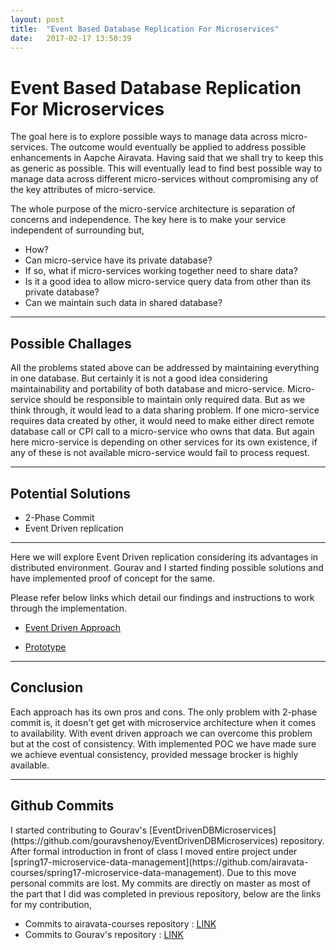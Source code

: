 ```yaml
---
layout: post
title:  "Event Based Database Replication For Microservices"
date:   2017-02-17 13:50:39
---
```


<h1>Event Based Database Replication For Microservices</h1>

<p>The goal here is to explore possible ways to manage data across micro-services. The outcome would eventually be applied to address possible enhancements in Aapche Airavata. Having said that we shall try to keep this as generic as possible. This will eventually lead to find best possible way to manage data across different micro-services without compromising any of the key attributes of micro-service.</p>

<p>The whole purpose of the micro-service architecture is separation of concerns and independence. The key here is to make your service independent of surrounding but,</p>


<ul>
<li>How?</li>
<li>Can micro-service have its private database?</li>
<li>If so, what if micro-services working together need to share data?</li>
<li>Is it a good idea to allow micro-service query data from other than its private database?</li>
<li>Can we maintain such data in shared database?</li>
</ul>

<hr />

<h2>Possible Challages</h2>

<p>All the problems stated above can be addressed by maintaining everything in one database. But certainly it is not a good idea considering maintainability and portability of both database and micro-service. Micro-service should be responsible to maintain only required data. But as we think through, it would lead to a data sharing problem. If one micro-service requires data created by other, it would need to make either direct remote database call or CPI call to a micro-service who owns that data. But again here micro-service is depending on other services for its own existence, if any of these is not available micro-service would fail to process request.</p>

<hr />

<h2>Potential Solutions</h2>
<ul>
<li>2-Phase Commit</li>
<li>Event Driven replication</li>
</ul>

<hr />

<p>Here we will explore Event Driven replication considering its advantages in distributed environment. Gourav and I started finding possible solutions and have implemented proof of concept for the same.</p>
<p>Please refer below links which detail our findings and instructions to work through the implementation.</p>


* [Event Driven Approach](https://github.com/airavata-courses/spring17-microservice-data-management/wiki/An-Event-Driven-Architecture-Explained)   

* [Prototype](https://github.com/airavata-courses/spring17-microservice-data-management/wiki/Event-Driven-DB:-Steps-to-Run-Prototype)

<hr />

<h2>Conclusion</h2>
<p>Each approach has its own pros and cons. The only problem with 2-phase commit is, it doesn't get get with microservice architecture when it comes to availability. With event driven approach we can overcome this problem but at the cost of consistency. With implemented POC we have made sure we achieve eventual consistency, provided message brocker is highly available.</p>

<hr />

<h2>Github Commits</h2>
I started contributing to Gourav's [EventDrivenDBMicroservices](https://github.com/gouravshenoy/EventDrivenDBMicroservices) repository. After formal introduction in front of class I moved entire project under [spring17-microservice-data-management](https://github.com/airavata-courses/spring17-microservice-data-management). Due to this move personal commits are lost. My commits are directly on master as most of the part that I did was completed in previous repository, below are the links for my contribution,

* Commits to airavata-courses repository : [LINK](https://github.com/airavata-courses/spring17-microservice-data-management/commits/master)
* Commits to Gourav's repository : [LINK](https://github.com/gouravshenoy/EventDrivenDBMicroservices/commits)

